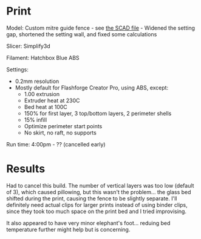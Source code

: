 # Print

Model: Custom mitre guide fence - see [the SCAD file](./protractor.scad)
    - Widened the setting gap, shortened the setting wall, and fixed some calculations

Slicer: Simplify3d

Filament: Hatchbox Blue ABS

Settings:
- 0.2mm resolution
- Mostly default for Flashforge Creator Pro, using ABS, except:
    - 1.00 extrusion
    - Extruder heat at 230C
    - Bed heat at 100C
    - 150% for first layer, 3 top/bottom layers, 2 perimeter shells
    - 15% infill
    - Optimize perimeter start points
    - No skirt, no raft, no supports

Run time: 4:00pm - ?? (cancelled early)

# Results

Had to cancel this build. The number of vertical layers was too low (default of 3), which caused pillowing, but this wasn't the problem... the glass bed shifted during the print, causing the fence to be slightly separate. I'll definitely need actual clips for larger prints instead of using binder clips, since they took too much space on the print bed and I tried improvising.

It also appeared to have very minor elephant's foot... reduing bed temperature further might help but is concerning.